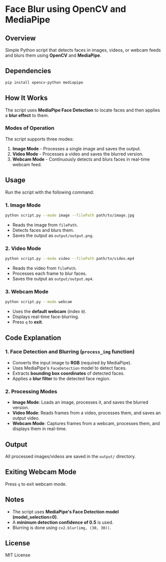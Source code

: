 # Face Blur using OpenCV and MediaPipe

## Overview
Simple Python script that detects faces in images, videos, or webcam feeds and blurs them using **OpenCV** and **MediaPipe**.

## Dependencies
```bash
pip install opencv-python mediapipe
```

## How It Works
The script uses **MediaPipe Face Detection** to locate faces and then applies a **blur effect** to them.

### Modes of Operation
The script supports three modes:
1. **Image Mode** - Processes a single image and saves the output.
2. **Video Mode** - Processes a video and saves the blurred version.
3. **Webcam Mode** - Continuously detects and blurs faces in real-time webcam feed.

## Usage
Run the script with the following command:

### 1. Image Mode
```bash
python script.py --mode image --filePath path/to/image.jpg
```
- Reads the image from `filePath`.
- Detects faces and blurs them.
- Saves the output as `output/output.png`.

### 2. Video Mode
```bash
python script.py --mode video --filePath path/to/video.mp4
```
- Reads the video from `filePath`.
- Processes each frame to blur faces.
- Saves the output as `output/output.mp4`.

### 3. Webcam Mode
```bash
python script.py --mode webcam
```
- Uses the **default webcam** (index `0`).
- Displays real-time face-blurring.
- Press `q` to **exit**.

## Code Explanation

### 1. **Face Detection and Blurring** (`process_img` function)
- Converts the input image to **RGB** (required by MediaPipe).
- Uses MediaPipe's `FaceDetection` model to detect faces.
- Extracts **bounding box coordinates** of detected faces.
- Applies a **blur filter** to the detected face region.

### 2. **Processing Modes**
- **Image Mode**: Loads an image, processes it, and saves the blurred version.
- **Video Mode**: Reads frames from a video, processes them, and saves an output video.
- **Webcam Mode**: Captures frames from a webcam, processes them, and displays them in real-time.

## Output
All processed images/videos are saved in the `output/` directory.

## Exiting Webcam Mode
Press `q` to exit webcam mode.

## Notes
- The script uses **MediaPipe's Face Detection model (model_selection=0)**.
- A **minimum detection confidence of 0.5** is used.
- Blurring is done using `cv2.blur(img, (30, 30))`.

## License
MIT License

